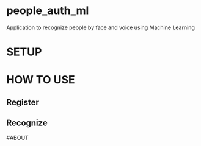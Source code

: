 # people_auth_ml
Application to recognize people by face and voice using Machine Learning

# SETUP  

# HOW TO USE
## Register

## Recognize

#ABOUT
